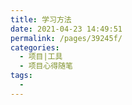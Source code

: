 ```yaml
---
title: 学习方法
date: 2021-04-23 14:49:51
permalink: /pages/39245f/
categories:
  - 项目|工具
  - 项目心得随笔
tags:
  - 
---
```


